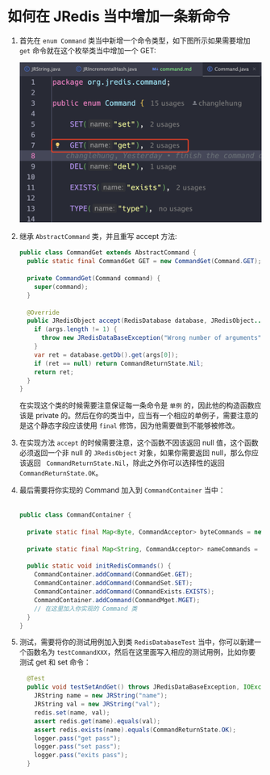 # 如何在 JRedis 当中增加一条新命令

1.   首先在 `enum Command` 类当中新增一个命令类型，如下图所示如果需要增加 `get` 命令就在这个枚举类当中增加一个 GET:

     ![c_1](c_1.png)

2.   继承 `AbstractCommand` 类，并且重写 accept 方法:

     ```java
     public class CommandGet extends AbstractCommand {
       public static final CommandGet GET = new CommandGet(Command.GET);
     
       private CommandGet(Command command) {
         super(command);
       }
     
       @Override
       public JRedisObject accept(RedisDatabase database, JRedisObject... args) throws JRedisDataBaseException {
         if (args.length != 1) {
           throw new JRedisDataBaseException("Wrong number of arguments");
         }
         var ret = database.getDb().get(args[0]);
         if (ret == null) return CommandReturnState.Nil;
         return ret;
       }
     }
     ```

     在实现这个类的时候需要注意保证每一条命令是 `单例` 的，因此他的构造函数应该是 private 的。然后在你的类当中，应当有一个相应的单例子，需要注意的是这个静态字段应该使用 `final` 修饰，因为他需要做到不能够被修改。

3.   在实现方法 `accept` 的时候需要注意，这个函数不因该返回 null 值，这个函数必须返回一个非 null 的 `JRedisObject` 对象，如果你需要返回 null，那么你应该返回 ` CommandReturnState.Nil`，除此之外你可以选择性的返回 ` CommandReturnState.OK`。

4.   最后需要将你实现的 Command 加入到 `CommandContainer` 当中：

     ```java
     
     public class CommandContainer {
     
       private static final Map<Byte, CommandAcceptor> byteCommands = new HashMap<>();
     
       private static final Map<String, CommandAcceptor> nameCommands = new HashMap<>();
     
       public static void initRedisCommands() {
         CommandContainer.addCommand(CommandGet.GET);
         CommandContainer.addCommand(CommandSet.SET);
         CommandContainer.addCommand(CommandExists.EXISTS);
         CommandContainer.addCommand(CommandMget.MGET);
         // 在这里加入你实现的 Command 类
       }
     }
     ```

     

5.   测试，需要将你的测试用例加入到类 `RedisDatabaseTest` 当中，你可以新建一个函数名为 `testCommandXXX`，然后在这里面写入相应的测试用例，比如你要测试 get 和 set 命令：

     ```java
       @Test
       public void testSetAndGet() throws JRedisDataBaseException, IOException {
         JRString name = new JRString("name");
         JRString val = new JRString("val");
         redis.set(name, val);
         assert redis.get(name).equals(val);
         assert redis.exists(name).equals(CommandReturnState.OK);
         logger.pass("get pass");
         logger.pass("set pass");
         logger.pass("exits pass");
       }
     
     ```

     